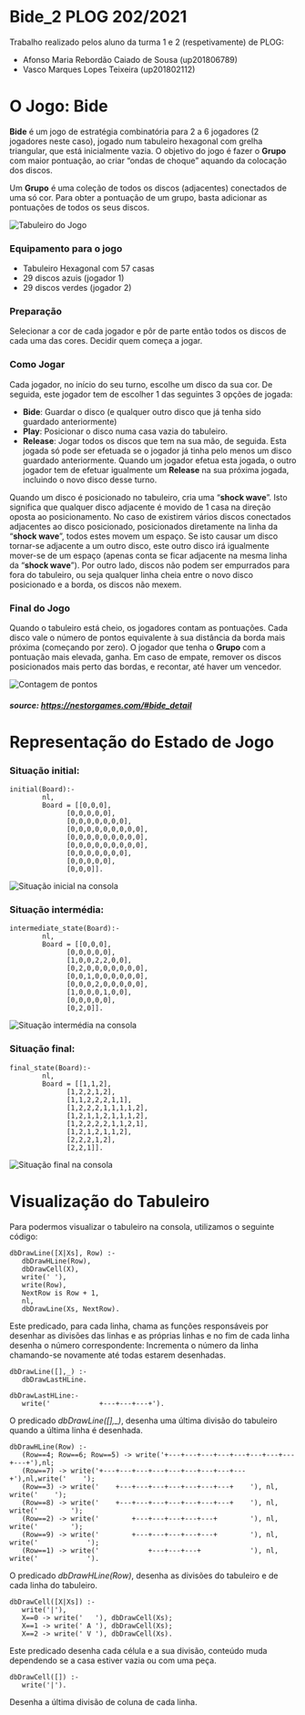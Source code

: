 # Bide_2 PLOG 202/2021

Trabalho realizado pelos aluno da turma 1 e 2 (respetivamente) de PLOG: 
- Afonso Maria Rebordão Caiado de Sousa (up201806789)
- Vasco Marques Lopes Teixeira (up201802112)

# O Jogo: Bide

**Bide** é um jogo de estratégia combinatória para 2 a 6 jogadores (2 jogadores neste caso), jogado num tabuleiro hexagonal com grelha triangular, que está inicialmente vazia. O objetivo do jogo é fazer o **Grupo** com maior pontuação, ao criar “ondas de choque” aquando da colocação dos discos.

Um **Grupo** é uma coleção de todos os discos (adjacentes) conectados de uma só cor. Para obter a pontuação de um grupo, basta adicionar as pontuações de todos os seus discos.

![Tabuleiro do Jogo](imagens/1.png)

### Equipamento para o jogo

- Tabuleiro Hexagonal com 57 casas
- 29 discos azuis (jogador 1)
- 29 discos verdes (jogador 2)

### Preparação

Selecionar a cor de cada jogador e pôr de parte então todos os discos de cada uma das cores. 
Decidir quem começa a jogar.

### Como Jogar

Cada jogador, no início do seu turno, escolhe um disco da sua cor. De seguida, este jogador tem de escolher 1 das seguintes 3 opções de jogada:

- **Bide**: Guardar o disco (e qualquer outro disco que já tenha sido guardado anteriormente)
- **Play**: Posicionar o disco numa casa vazia do tabuleiro.
- **Release**: Jogar todos os discos que tem na sua mão, de seguida. Esta jogada só pode ser efetuada se o jogador já tinha pelo menos um disco guardado anteriormente. Quando um jogador efetua esta jogada, o outro jogador tem de efetuar igualmente um **Release** na sua próxima jogada, incluindo o novo disco desse turno.

Quando um disco é posicionado no tabuleiro, cria uma “**shock wave**”. Isto significa que qualquer disco adjacente é movido de 1 casa na direção oposta ao posicionamento. 
No caso de existirem vários discos conectados adjacentes ao disco posicionado, posicionados diretamente na linha da “**shock wave**”, todos estes movem um espaço.
Se isto causar um disco tornar-se adjacente a um outro disco, este outro disco irá igualmente mover-se de um espaço (apenas conta se ficar adjacente na mesma linha da “**shock wave**”).
Por outro lado, discos não podem ser empurrados para fora do tabuleiro, ou seja qualquer linha cheia entre o novo disco posicionado e a borda, os discos não mexem.

### Final do Jogo

Quando o tabuleiro está cheio, os jogadores contam as pontuações.
Cada disco vale o número de pontos equivalente à sua distância da borda mais próxima (começando por zero). O jogador que tenha o **Grupo** com a pontuação mais elevada, ganha.
Em caso de empate, remover os discos posicionados mais perto das bordas, e recontar, até haver um vencedor. 

![Contagem de pontos](imagens/2.png)

##### **source: https://nestorgames.com/#bide_detail**

# Representação do Estado de Jogo

### **Situação initial**: 
```
initial(Board):-
		nl, 
		Board = [[0,0,0],
			  [0,0,0,0,0],
			  [0,0,0,0,0,0,0],
			  [0,0,0,0,0,0,0,0,0],
			  [0,0,0,0,0,0,0,0,0],
			  [0,0,0,0,0,0,0,0,0],
			  [0,0,0,0,0,0,0],
			  [0,0,0,0,0],
			  [0,0,0]].
```

![Situação inicial na consola](imagens/3.png)

### **Situação intermédia**: 
```
intermediate_state(Board):-
		nl, 
		Board = [[0,0,0],
			  [0,0,0,0,0],
			  [1,0,0,2,2,0,0],
			  [0,2,0,0,0,0,0,0,0],
			  [0,0,1,0,0,0,0,0,0],
			  [0,0,0,2,0,0,0,0,0],
			  [1,0,0,0,1,0,0],
			  [0,0,0,0,0],
			  [0,2,0]].
```

![Situação intermédia na consola](imagens/4.png)

### **Situação final**: 
```
final_state(Board):-
		nl, 
		Board = [[1,1,2],
			  [1,2,2,1,2],
			  [1,1,2,2,2,1,1],
			  [1,2,2,2,1,1,1,1,2],
			  [1,2,1,1,2,1,1,1,2],
			  [1,2,2,2,2,1,1,2,1],
			  [1,2,1,2,1,1,2],
			  [2,2,2,1,2],
			  [2,2,1]].
```

![Situação final na consola](imagens/5.png)

# Visualização do Tabuleiro

Para podermos visualizar o tabuleiro na consola, utilizamos o seguinte código:

```
dbDrawLine([X|Xs], Row) :-
   dbDrawHLine(Row),
   dbDrawCell(X),
   write(' '),
   write(Row),
   NextRow is Row + 1,
   nl,
   dbDrawLine(Xs, NextRow).
```

Este predicado, para cada linha, chama as funções responsáveis por desenhar as divisões das linhas e as próprias linhas e no fim de cada linha desenha o número correspondente: Incrementa o número da linha chamando-se novamente até todas estarem desenhadas.

```
dbDrawLine([],_) :-
   dbDrawLastHLine.

dbDrawLastHLine:-
   write('            +---+---+---+').
```

O predicado *dbDrawLine([],_)*, desenha uma última divisão do tabuleiro quando a última linha é desenhada.

```
dbDrawHLine(Row) :-
   (Row==4; Row==6; Row==5) -> write('+---+---+---+---+---+---+---+---+---+'),nl;
   (Row==7) -> write('+---+---+---+---+---+---+---+---+---+'),nl,write('    ');
   (Row==3) -> write('    +---+---+---+---+---+---+---+    '), nl, write('    ');
   (Row==8) -> write('    +---+---+---+---+---+---+---+    '), nl, write('        ');
   (Row==2) -> write('        +---+---+---+---+---+        '), nl, write('        ');
   (Row==9) -> write('        +---+---+---+---+---+        '), nl, write('            ');
   (Row==1) -> write('            +---+---+---+            '), nl, write('            ').
```

O predicado *dbDrawHLine(Row)*, desenha as divisões do tabuleiro e de cada linha do tabuleiro.

```
dbDrawCell([X|Xs]) :-
   write('|'),
   X==0 -> write('   '), dbDrawCell(Xs);
   X==1 -> write(' A '), dbDrawCell(Xs);
   X==2 -> write(' V '), dbDrawCell(Xs).
``` 

Este predicado desenha cada célula e a sua divisão, conteúdo muda dependendo se a casa estiver vazia ou com uma peça. 

```
dbDrawCell([]) :-
   write('|').
```

Desenha a última divisão de coluna de cada linha.